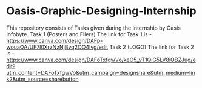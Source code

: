# Oasis-Graphic-Designing-Internship
This repository consists of Tasks given during the Internship by Oasis Infobyte.
Task 1 (Posters and Fliers)
The link for Task 1 is - https://www.canva.com/design/DAFp-wouaOA/UF7l0XrzNzNjBvq2OO4Ivg/edit
Task 2 (LOGO)
The link for Task 2 is - https://www.canva.com/design/DAFoTxfgwVo/keO5_vT1QiG5LV8iOBZJug/edit?utm_content=DAFoTxfgwVo&utm_campaign=designshare&utm_medium=link2&utm_source=sharebutton
